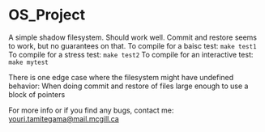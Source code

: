 # OS_Project
A simple shadow filesystem. Should work well. Commit and restore seems to work, but no guarantees on that.
To compile for a baisc test: `make test1`
To compile for a stress test: `make test2`
To compile for an interactive test: `make mytest`


There is one edge case where the filesystem might have undefined behavior:
When doing commit and restore of files large enough to use a block of pointers


For more info or if you find any bugs, contact me: youri.tamitegama@mail.mcgill.ca
